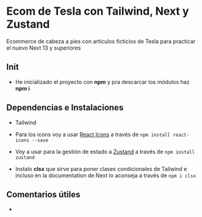 # Ecom de Tesla con Tailwind, Next y Zustand

Ecommerce de cabeza a pies con artículos ficticios de Tesla para practicar el nuevo Next 13 y superiores

## Init

* He inicializado el proyecto con **npm** y pra descarcar los módulos haz **npm i**

## Dependencias e Instalaciones

* Tailwind

* Para los icons voy a usar [React Icons](https://react-icons.github.io/react-icons/) a través de `npm install react-icons --save`

* Voy a usar para la gestión de estado a [Zustand](https://github.com/pmndrs/zustand) a través de `npm install zustand`

* Instalo **clsx** que sirve para poner clases condicionales de Tailwind e incluso en la documentation de Next lo aconseja a través de `npm i clsx`

## Comentarios útiles

* 
